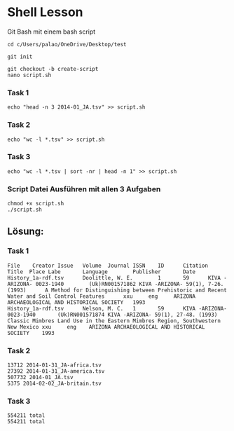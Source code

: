 # Shell Lesson
Git Bash mit einem bash script
```
cd c/Users/palao/OneDrive/Desktop/test

git init

git checkout -b create-script
nano script.sh
```
### Task 1
```
echo "head -n 3 2014-01_JA.tsv" >> script.sh
```
### Task 2
```
echo "wc -l *.tsv" >> script.sh
```
### Task 3
```
echo "wc -l *.tsv | sort -nr | head -n 1" >> script.sh
```
### Script Datei Ausführen mit allen 3 Aufgaben
```
chmod +x script.sh
./script.sh
```
## Lösung:

### Task 1
```
File    Creator Issue   Volume  Journal ISSN    ID      Citation        Title  Place Labe       Language        Publisher       Date
History_1a-rdf.tsv      Doolittle, W. E.        1       59      KIVA -ARIZONA- 0023-1940        (Uk)RN001571862 KIVA -ARIZONA- 59(1), 7-26. (1993)      A Method for Distinguishing between Prehistoric and Recent Water and Soil Control Features      xxu     eng     ARIZONA ARCHAEOLOGICAL AND HISTORICAL SOCIETY   1993
History_1a-rdf.tsv      Nelson, M. C.   1       59      KIVA -ARIZONA-  0023-1940       (Uk)RN001571874 KIVA -ARIZONA- 59(1), 27-48. (1993)     Classic Mimbres Land Use in the Eastern Mimbres Region, Southwestern New Mexico xxu     eng    ARIZONA ARCHAEOLOGICAL AND HISTORICAL SOCIETY    1993
```
### Task 2
```
13712 2014-01-31_JA-africa.tsv
27392 2014-01-31_JA-america.tsv
507732 2014-01_JA.tsv
5375 2014-02-02_JA-britain.tsv
```
### Task 3
```
554211 total
554211 total
```
